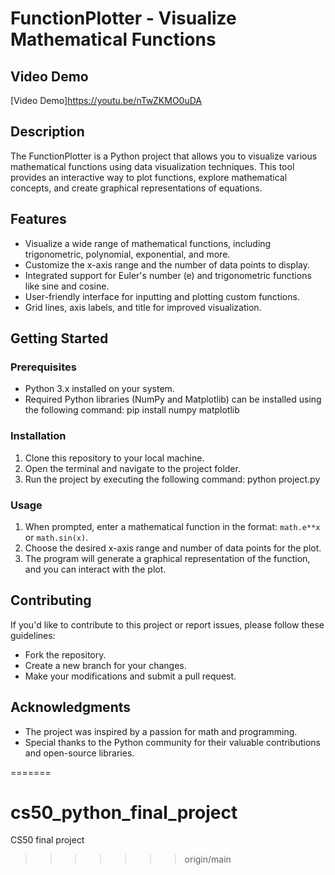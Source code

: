 
# FunctionPlotter - Visualize Mathematical Functions

## Video Demo

[Video Demo]https://youtu.be/nTwZKMO0uDA

## Description

The FunctionPlotter is a Python project that allows you to visualize various mathematical functions using data visualization techniques. This tool provides an interactive way to plot functions, explore mathematical concepts, and create graphical representations of equations.

## Features

- Visualize a wide range of mathematical functions, including trigonometric, polynomial, exponential, and more.
- Customize the x-axis range and the number of data points to display.
- Integrated support for Euler's number (e) and trigonometric functions like sine and cosine.
- User-friendly interface for inputting and plotting custom functions.
- Grid lines, axis labels, and title for improved visualization.

## Getting Started

### Prerequisites
- Python 3.x installed on your system.
- Required Python libraries (NumPy and Matplotlib) can be installed using the following command:
pip install numpy matplotlib


### Installation
1. Clone this repository to your local machine.
2. Open the terminal and navigate to the project folder.
3. Run the project by executing the following command:
python project.py


### Usage

1. When prompted, enter a mathematical function in the format: `math.e**x` or `math.sin(x)`.
2. Choose the desired x-axis range and number of data points for the plot.
3. The program will generate a graphical representation of the function, and you can interact with the plot.

## Contributing

If you'd like to contribute to this project or report issues, please follow these guidelines:
- Fork the repository.
- Create a new branch for your changes.
- Make your modifications and submit a pull request.


## Acknowledgments

- The project was inspired by a passion for math and programming.
- Special thanks to the Python community for their valuable contributions and open-source libraries.

=======
# cs50_python_final_project
CS50 final project
>>>>>>> origin/main
